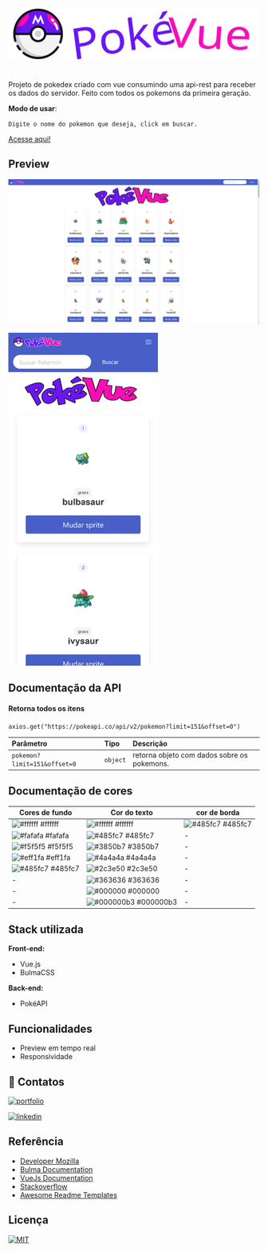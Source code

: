 ![Logo](./src/assets/logos/logoFull.svg)



#

Projeto de pokedex criado com vue consumindo uma api-rest para receber os dados do servidor. Feito com todos os pokemons da primeira geração.

__Modo de usar__:
```
Digite o nome do pokemon que deseja, click em buscar.
```

[Acesse aqui!](https://leydilson-silva.github.io/PokeVue/)


## Preview

![App Screenshot](./src/assets/Previews/previewDesk.png)


<img src="./src/assets/Previews/previewMobile.png" width="300"> 


## Documentação da API

#### Retorna todos os itens

```script
axios.get("https://pokeapi.co/api/v2/pokemon?limit=151&offset=0")
```

| Parâmetro   | Tipo       | Descrição                           |
| :---------- | :--------- | :---------------------------------- |
| `pokemon?limit=151&offset=0` | `object` | retorna objeto com dados sobre os pokemons.|



## Documentação de cores

 | Cores de fundo | Cor do texto | cor de borda
| ----------------| -------------|-------------|
| ![#ffffff](https://via.placeholder.com/10/fff?text=+) #ffffff  | ![#ffffff](https://via.placeholder.com/10/ffffff?text=+) #ffffff | ![#485fc7](https://via.placeholder.com/10/485fc7?text=+) #485fc7 |
| ![#fafafa](https://via.placeholder.com/10/fafafa?text=+) #fafafa | ![#485fc7](https://via.placeholder.com/10/485fc7?text=+) #485fc7 | - |
| ![#f5f5f5](https://via.placeholder.com/10/f5f5f5?text=+) #f5f5f5 | ![#3850b7](https://via.placeholder.com/10/3850b7?text=+) #3850b7 | - |
| ![#eff1fa](https://via.placeholder.com/10/eff1fa?text=+) #eff1fa | ![#4a4a4a](https://via.placeholder.com/10/4a4a4a?text=+) #4a4a4a | - |
| ![#485fc7](https://via.placeholder.com/10/485fc7?text=+) #485fc7 | ![#2c3e50](https://via.placeholder.com/10/2c3e50?text=+) #2c3e50 | - |
| - | ![#363636](https://via.placeholder.com/10/363636?text=+) #363636 | - |
| - |  ![#000000](https://via.placeholder.com/10/000000?text=+) #000000 | - |
| - |  ![#000000b3](https://via.placeholder.com/10/000000b3?text=+) #000000b3 |- |

## Stack utilizada

**Front-end:** 
- Vue.js
- BulmaCSS

**Back-end:** 
- PokéAPI


## Funcionalidades

- Preview em tempo real
- Responsividade


## 🔗 Contatos
[![portfolio](https://img.shields.io/badge/my_portfolio-000?style=for-the-badge&logo=ko-fi&logoColor=white)](https://github.com/Leydilson-Silva) 

[![linkedin](https://img.shields.io/badge/linkedin-0A66C2?style=for-the-badge&logo=linkedin&logoColor=white)](https://www.linkedin.com/in/leydilson/)



## Referência

 - [Developer Mozilla](https://developer.mozilla.org/en-US/docs/Web/JavaScript/Reference/Global_Objects/Intl/NumberFormat/NumberFormat)
 - [Bulma Documentation](https://bulma.io/documentation/)
  - [VueJs Documentation](https://br.vuejs.org/v2/guide/)
 - [Stackoverflow](https://stackoverflow.com/questions/22057610/uncaught-typeerror-cannot-read-property-value-of-null)
 - [Awesome Readme Templates](https://awesomeopensource.com/project/elangosundar/awesome-README-templates)




## Licença

[![MIT](https://img.shields.io/badge/Licence-MIT-success)](https://choosealicense.com/licenses/mit/)

